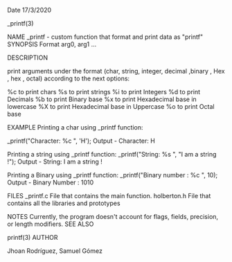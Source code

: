 Date 17/3/2020

_printf(3) 

NAME _printf - custom function that format and print data as "printf" SYNOPSIS Format arg0, arg1 ... 

DESCRIPTION 

print arguments under the format (char, string, integer, decimal ,binary , Hex , hex , octal)
according to the next options:

%c to print chars
%s to print strings
%i to print Integers 
%d to print Decimals 
%b to print Binary base 
%x to print Hexadecimal base in lowercase 
%X to print Hexadecimal base in Uppercase 
%o to print Octal base 

EXAMPLE Printing a char using _printf function:

_printf("Character: %c ", 'H');
Output - Character: H

Printing a string using _printf function:
_printf("String: %s ", "I am a string !");
Output - String: I am a string !

Printing a Binary using _printf function:
_printf("Binary number : %c ", 10);
Output - Binary Number : 1010 

FILES
_printf.c File that contains the main function. 
holberton.h File that contains all the libraries and prototypes

NOTES
Currently, the program doesn't account for flags, fields, precision, or length modifiers.
SEE ALSO

printf(3)
AUTHOR

Jhoan Rodríguez, Samuel Gómez
